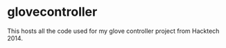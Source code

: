 glovecontroller
===============

This hosts all the code used for my glove controller project from Hacktech 2014.
